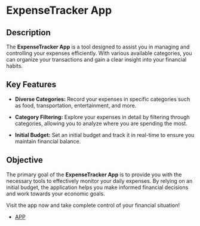 
# ExpenseTracker App

## Description

The **ExpenseTracker App** is a tool designed to assist you in managing and controlling your expenses efficiently. With various available categories, you can organize your transactions and gain a clear insight into your financial habits.

## Key Features

- **Diverse Categories:** Record your expenses in specific categories such as food, transportation, entertainment, and more.

- **Category Filtering:** Explore your expenses in detail by filtering through categories, allowing you to analyze where you are spending the most.

- **Initial Budget:** Set an initial budget and track it in real-time to ensure you maintain financial balance.

## Objective

The primary goal of the **ExpenseTracker App** is to provide you with the necessary tools to effectively monitor your daily expenses. By relying on an initial budget, the application helps you make informed financial decisions and work towards your economic goals.

Visit the app now and take complete control of your financial situation!


- [APP](https://carlotamdez96.github.io/admin-gastos/)
